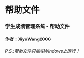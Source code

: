 # 帮助文件
<h3>学生成绩管理系统 - 帮助文件</h3>
<h4>作者：<a href="https://github.com/XiyuWang2006/">XiyuWang2006</a></h4>
<h6>P.S.:帮助文件只能在Windows上运行！</h6>
